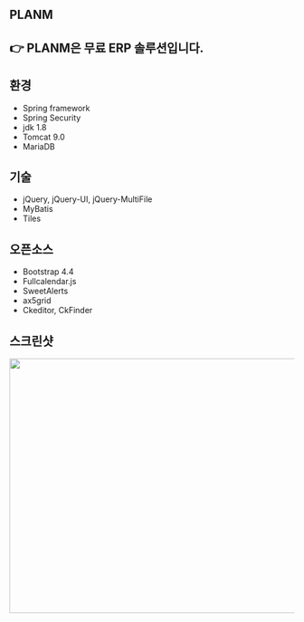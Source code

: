 ## PLANM



:point_right: PLANM은 무료 ERP 솔루션입니다.
-----
## 환경
+ Spring framework
+ Spring Security
+ jdk 1.8
+ Tomcat 9.0
+ MariaDB

## 기술
+ jQuery, jQuery-UI, jQuery-MultiFile
+ MyBatis
+ Tiles

## 오픈소스
+ Bootstrap 4.4
+ Fullcalendar.js
+ SweetAlerts
+ ax5grid
+ Ckeditor, CkFinder

## 스크린샷
<img width="1250px" height="450px" src="https://user-images.githubusercontent.com/47884586/81765268-51a3ee00-950e-11ea-9a2b-718ad7208d71.jpg">
